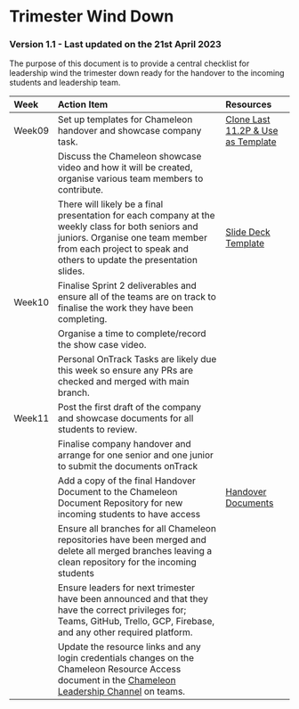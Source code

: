 # Trimester Wind Down

### Version 1.1 - Last updated on the 21st April 2023

The purpose of this document is to provide a central checklist for leadership wind the trimester down ready for the handover to the incoming students and leadership team. 

| Week | Action Item | Resources |
|:---   |:---   |:---   |
| Week09 | Set up templates for Chameleon handover and showcase company task. | [Clone Last 11.2P & Use as Template](https://github.com/Chameleon-company/LeadershipTeam/blob/73168248c61ec63a62d89ff9a6191f05b3aa381e/Assessment%20Tasks/2023%20T1/11.2P%20Company%20Handover.md) |
|   | Discuss the Chameleon showcase video and how it will be created, organise various team members to contribute. |  |
|   | There will likely be a final presentation for each company at the weekly class for both seniors and juniors. Organise one team member from each project to speak and others to update the presentation slides. | [Slide Deck Template](https://github.com/Chameleon-company/Chameleon-Documents/tree/93081b21d56e290576512a75d08c9e963516e54f/General/templates) | 
| Week10 | Finalise Sprint 2 deliverables and ensure all of the teams are on track to finalise the work they have been completing. |  |
|   | Organise a time to complete/record the show case video. |   |
|   | Personal OnTrack Tasks are likely due this week so ensure any PRs are checked and merged with main branch. |  |
| Week11 | Post the first draft of the company and showcase documents for all students to review.  | |
|   |   Finalise company handover and arrange for one senior and one junior to submit the documents onTrack | |
|   | Add a copy of the final Handover Document to the Chameleon Document Repository for new incoming students to have access | [Handover Documents](https://github.com/Chameleon-company/Chameleon-Documents/tree/93081b21d56e290576512a75d08c9e963516e54f/Chameleon%20Handover%20Documents) |
|   | Ensure all branches for all Chameleon repositories have been merged and delete all merged branches leaving a clean repository for the incoming students |   |
|   | Ensure leaders for next trimester have been announced and that they have the correct privileges for; Teams, GitHub, Trello, GCP, Firebase, and any other required platform. |  | 
|   | Update the resource links and any login credentials changes on the Chameleon Resource Access document in the [Chameleon Leadership Channel](https://teams.microsoft.com/l/team/19%3aCPhmcEOT_gczZVKS6noxUlmRIbNKCzJl-NBwKQmxTUk1%40thread.tacv2/conversations?groupId=a3977aab-e4c1-4a33-8fd8-b0e7f10b979c&tenantId=d02378ec-1688-46d5-8540-1c28b5f470f6) on teams. 